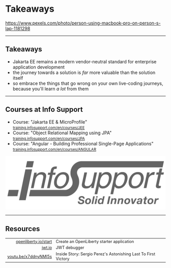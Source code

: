 <!-- .slide: data-background="img/background/live-coding-java.jpg" data-background-color="black" data-background-opacity="0.4" -->

# **Takeaways** <!-- .element class="stroke" -->

<https://www.pexels.com/photo/person-using-macbook-pro-on-person-s-lap-1181298> <!-- .element: class="attribution" -->

---

## Takeaways 

* Jakarta EE remains a modern vendor-neutral standard for enterprise application development <!-- .element: class="fragment" -->
* the journey <!-- .element: class="fragment" --> towards a solution is *far* more valuable than the solution itself 
* so embrace <!-- .element: class="fragment" --> the things that go wrong on your own live-coding journeys, because you'll learn *a lot* from them 

---

## Courses at Info Support

<ul>
    <li>Course: "Jakarta EE & MicroProfile"<br/>
        <small><a href="https://training.infosupport.com/en/courses/JEE/jakarta-ee">training.infosupport.com/en/courses/JEE</a></small>
    </li>    
    <li>Course: "Object Relational Mapping using JPA"<br/>
        <small><a href="https://training.infosupport.com/en/courses/JPA/object-relational-mapping-using-the-java-persistence-api-jpa">training.infosupport.com/en/courses/JPA</a></small>
    </li>
    <li>Course: "Angular - Building Professional Single-Page Applications"<br/>
        <small><a href="https://training.infosupport.com/en/courses/ANGULAR/angular-building-professional-single-page-applications">training.infosupport.com/en/courses/ANGULAR</a></small>
    </li>
</ul>

![Info Support](img/logos/info-support.png) <!-- .element width="40%" -->

---

## Resources

<table style="font-size: 90%">
  <thead>
  </thead>
  <tbody>
    <tr>
      <td style="text-align: right"><a href="https://openliberty.io/start">openliberty.io/start</a></td>
      <td>Create an OpenLiberty starter application</td>
    </tr>
    <tr>
      <td style="text-align: right"><a href="https://jwt.io">jwt.io</a></td>
      <td>JWT debugger</td>
    </tr>
    <tr class="fragment">
      <td style="text-align: right"><a href="https://youtu.be/x7ddnyNMl5s">youtu.be/x7ddnyNMl5s</a></td>
      <td>Inside Story: Sergio Perez's Astonishing Last To First Victory</td>
    </tr>
  </tbody>
</table>
